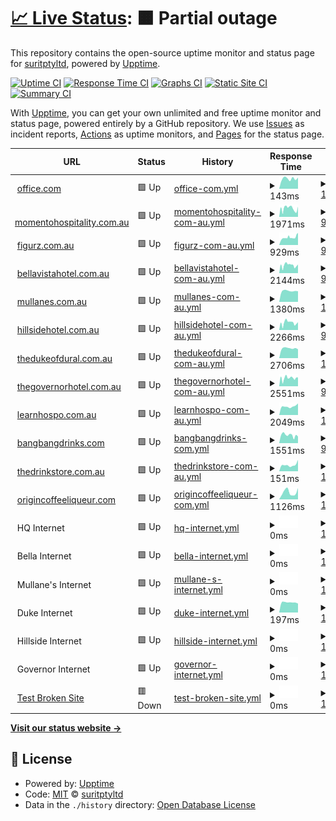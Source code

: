 # [📈 Live Status](https://status.momento.group): <!--live status--> **🟧 Partial outage**

This repository contains the open-source uptime monitor and status page for [suritptyltd](https://status.momento.group), powered by [Upptime](https://github.com/upptime/upptime).

[![Uptime CI](https://github.com/suritptyltd/mhgupptime/workflows/Uptime%20CI/badge.svg)](https://github.com/suritptyltd/mhgupptime/actions?query=workflow%3A%22Uptime+CI%22)
[![Response Time CI](https://github.com/suritptyltd/mhgupptime/workflows/Response%20Time%20CI/badge.svg)](https://github.com/suritptyltd/mhgupptime/actions?query=workflow%3A%22Response+Time+CI%22)
[![Graphs CI](https://github.com/suritptyltd/mhgupptime/workflows/Graphs%20CI/badge.svg)](https://github.com/suritptyltd/mhgupptime/actions?query=workflow%3A%22Graphs+CI%22)
[![Static Site CI](https://github.com/suritptyltd/mhgupptime/workflows/Static%20Site%20CI/badge.svg)](https://github.com/suritptyltd/mhgupptime/actions?query=workflow%3A%22Static+Site+CI%22)
[![Summary CI](https://github.com/suritptyltd/mhgupptime/workflows/Summary%20CI/badge.svg)](https://github.com/suritptyltd/mhgupptime/actions?query=workflow%3A%22Summary+CI%22)

With [Upptime](https://upptime.js.org), you can get your own unlimited and free uptime monitor and status page, powered entirely by a GitHub repository. We use [Issues](https://github.com/suritptyltd/mhgupptime/issues) as incident reports, [Actions](https://github.com/suritptyltd/mhgupptime/actions) as uptime monitors, and [Pages](https://status.momento.group) for the status page.

<!--start: status pages-->
<!-- This summary is generated by Upptime (https://github.com/upptime/upptime) -->
<!-- Do not edit this manually, your changes will be overwritten -->
<!-- prettier-ignore -->
| URL | Status | History | Response Time | Uptime |
| --- | ------ | ------- | ------------- | ------ |
| <img alt="" src="https://favicons.githubusercontent.com/office.com" height="13"> [office.com](https://office.com) | 🟩 Up | [office-com.yml](https://github.com/suritptyltd/mhgupptime/commits/HEAD/history/office-com.yml) | <details><summary><img alt="Response time graph" src="./graphs/office-com/response-time-week.png" height="20"> 143ms</summary><br><a href="https://status.momento.group/history/office-com"><img alt="Response time 164" src="https://img.shields.io/endpoint?url=https%3A%2F%2Fraw.githubusercontent.com%2Fsuritptyltd%2Fmhgupptime%2FHEAD%2Fapi%2Foffice-com%2Fresponse-time.json"></a><br><a href="https://status.momento.group/history/office-com"><img alt="24-hour response time 158" src="https://img.shields.io/endpoint?url=https%3A%2F%2Fraw.githubusercontent.com%2Fsuritptyltd%2Fmhgupptime%2FHEAD%2Fapi%2Foffice-com%2Fresponse-time-day.json"></a><br><a href="https://status.momento.group/history/office-com"><img alt="7-day response time 143" src="https://img.shields.io/endpoint?url=https%3A%2F%2Fraw.githubusercontent.com%2Fsuritptyltd%2Fmhgupptime%2FHEAD%2Fapi%2Foffice-com%2Fresponse-time-week.json"></a><br><a href="https://status.momento.group/history/office-com"><img alt="30-day response time 140" src="https://img.shields.io/endpoint?url=https%3A%2F%2Fraw.githubusercontent.com%2Fsuritptyltd%2Fmhgupptime%2FHEAD%2Fapi%2Foffice-com%2Fresponse-time-month.json"></a><br><a href="https://status.momento.group/history/office-com"><img alt="1-year response time 164" src="https://img.shields.io/endpoint?url=https%3A%2F%2Fraw.githubusercontent.com%2Fsuritptyltd%2Fmhgupptime%2FHEAD%2Fapi%2Foffice-com%2Fresponse-time-year.json"></a></details> | <details><summary><a href="https://status.momento.group/history/office-com">100.00%</a></summary><a href="https://status.momento.group/history/office-com"><img alt="All-time uptime 100.00%" src="https://img.shields.io/endpoint?url=https%3A%2F%2Fraw.githubusercontent.com%2Fsuritptyltd%2Fmhgupptime%2FHEAD%2Fapi%2Foffice-com%2Fuptime.json"></a><br><a href="https://status.momento.group/history/office-com"><img alt="24-hour uptime 100.00%" src="https://img.shields.io/endpoint?url=https%3A%2F%2Fraw.githubusercontent.com%2Fsuritptyltd%2Fmhgupptime%2FHEAD%2Fapi%2Foffice-com%2Fuptime-day.json"></a><br><a href="https://status.momento.group/history/office-com"><img alt="7-day uptime 100.00%" src="https://img.shields.io/endpoint?url=https%3A%2F%2Fraw.githubusercontent.com%2Fsuritptyltd%2Fmhgupptime%2FHEAD%2Fapi%2Foffice-com%2Fuptime-week.json"></a><br><a href="https://status.momento.group/history/office-com"><img alt="30-day uptime 100.00%" src="https://img.shields.io/endpoint?url=https%3A%2F%2Fraw.githubusercontent.com%2Fsuritptyltd%2Fmhgupptime%2FHEAD%2Fapi%2Foffice-com%2Fuptime-month.json"></a><br><a href="https://status.momento.group/history/office-com"><img alt="1-year uptime 100.00%" src="https://img.shields.io/endpoint?url=https%3A%2F%2Fraw.githubusercontent.com%2Fsuritptyltd%2Fmhgupptime%2FHEAD%2Fapi%2Foffice-com%2Fuptime-year.json"></a></details>
| <img alt="" src="https://favicons.githubusercontent.com/momentohospitality.com.au" height="13"> [momentohospitality.com.au](https://momentohospitality.com.au) | 🟩 Up | [momentohospitality-com-au.yml](https://github.com/suritptyltd/mhgupptime/commits/HEAD/history/momentohospitality-com-au.yml) | <details><summary><img alt="Response time graph" src="./graphs/momentohospitality-com-au/response-time-week.png" height="20"> 1971ms</summary><br><a href="https://status.momento.group/history/momentohospitality-com-au"><img alt="Response time 2196" src="https://img.shields.io/endpoint?url=https%3A%2F%2Fraw.githubusercontent.com%2Fsuritptyltd%2Fmhgupptime%2FHEAD%2Fapi%2Fmomentohospitality-com-au%2Fresponse-time.json"></a><br><a href="https://status.momento.group/history/momentohospitality-com-au"><img alt="24-hour response time 1517" src="https://img.shields.io/endpoint?url=https%3A%2F%2Fraw.githubusercontent.com%2Fsuritptyltd%2Fmhgupptime%2FHEAD%2Fapi%2Fmomentohospitality-com-au%2Fresponse-time-day.json"></a><br><a href="https://status.momento.group/history/momentohospitality-com-au"><img alt="7-day response time 1971" src="https://img.shields.io/endpoint?url=https%3A%2F%2Fraw.githubusercontent.com%2Fsuritptyltd%2Fmhgupptime%2FHEAD%2Fapi%2Fmomentohospitality-com-au%2Fresponse-time-week.json"></a><br><a href="https://status.momento.group/history/momentohospitality-com-au"><img alt="30-day response time 2181" src="https://img.shields.io/endpoint?url=https%3A%2F%2Fraw.githubusercontent.com%2Fsuritptyltd%2Fmhgupptime%2FHEAD%2Fapi%2Fmomentohospitality-com-au%2Fresponse-time-month.json"></a><br><a href="https://status.momento.group/history/momentohospitality-com-au"><img alt="1-year response time 2196" src="https://img.shields.io/endpoint?url=https%3A%2F%2Fraw.githubusercontent.com%2Fsuritptyltd%2Fmhgupptime%2FHEAD%2Fapi%2Fmomentohospitality-com-au%2Fresponse-time-year.json"></a></details> | <details><summary><a href="https://status.momento.group/history/momentohospitality-com-au">90.95%</a></summary><a href="https://status.momento.group/history/momentohospitality-com-au"><img alt="All-time uptime 99.49%" src="https://img.shields.io/endpoint?url=https%3A%2F%2Fraw.githubusercontent.com%2Fsuritptyltd%2Fmhgupptime%2FHEAD%2Fapi%2Fmomentohospitality-com-au%2Fuptime.json"></a><br><a href="https://status.momento.group/history/momentohospitality-com-au"><img alt="24-hour uptime 37.81%" src="https://img.shields.io/endpoint?url=https%3A%2F%2Fraw.githubusercontent.com%2Fsuritptyltd%2Fmhgupptime%2FHEAD%2Fapi%2Fmomentohospitality-com-au%2Fuptime-day.json"></a><br><a href="https://status.momento.group/history/momentohospitality-com-au"><img alt="7-day uptime 90.95%" src="https://img.shields.io/endpoint?url=https%3A%2F%2Fraw.githubusercontent.com%2Fsuritptyltd%2Fmhgupptime%2FHEAD%2Fapi%2Fmomentohospitality-com-au%2Fuptime-week.json"></a><br><a href="https://status.momento.group/history/momentohospitality-com-au"><img alt="30-day uptime 97.88%" src="https://img.shields.io/endpoint?url=https%3A%2F%2Fraw.githubusercontent.com%2Fsuritptyltd%2Fmhgupptime%2FHEAD%2Fapi%2Fmomentohospitality-com-au%2Fuptime-month.json"></a><br><a href="https://status.momento.group/history/momentohospitality-com-au"><img alt="1-year uptime 99.49%" src="https://img.shields.io/endpoint?url=https%3A%2F%2Fraw.githubusercontent.com%2Fsuritptyltd%2Fmhgupptime%2FHEAD%2Fapi%2Fmomentohospitality-com-au%2Fuptime-year.json"></a></details>
| <img alt="" src="https://favicons.githubusercontent.com/figurz.com.au" height="13"> [figurz.com.au](http://figurz.com.au) | 🟩 Up | [figurz-com-au.yml](https://github.com/suritptyltd/mhgupptime/commits/HEAD/history/figurz-com-au.yml) | <details><summary><img alt="Response time graph" src="./graphs/figurz-com-au/response-time-week.png" height="20"> 929ms</summary><br><a href="https://status.momento.group/history/figurz-com-au"><img alt="Response time 891" src="https://img.shields.io/endpoint?url=https%3A%2F%2Fraw.githubusercontent.com%2Fsuritptyltd%2Fmhgupptime%2FHEAD%2Fapi%2Ffigurz-com-au%2Fresponse-time.json"></a><br><a href="https://status.momento.group/history/figurz-com-au"><img alt="24-hour response time 1253" src="https://img.shields.io/endpoint?url=https%3A%2F%2Fraw.githubusercontent.com%2Fsuritptyltd%2Fmhgupptime%2FHEAD%2Fapi%2Ffigurz-com-au%2Fresponse-time-day.json"></a><br><a href="https://status.momento.group/history/figurz-com-au"><img alt="7-day response time 929" src="https://img.shields.io/endpoint?url=https%3A%2F%2Fraw.githubusercontent.com%2Fsuritptyltd%2Fmhgupptime%2FHEAD%2Fapi%2Ffigurz-com-au%2Fresponse-time-week.json"></a><br><a href="https://status.momento.group/history/figurz-com-au"><img alt="30-day response time 891" src="https://img.shields.io/endpoint?url=https%3A%2F%2Fraw.githubusercontent.com%2Fsuritptyltd%2Fmhgupptime%2FHEAD%2Fapi%2Ffigurz-com-au%2Fresponse-time-month.json"></a><br><a href="https://status.momento.group/history/figurz-com-au"><img alt="1-year response time 891" src="https://img.shields.io/endpoint?url=https%3A%2F%2Fraw.githubusercontent.com%2Fsuritptyltd%2Fmhgupptime%2FHEAD%2Fapi%2Ffigurz-com-au%2Fresponse-time-year.json"></a></details> | <details><summary><a href="https://status.momento.group/history/figurz-com-au">98.31%</a></summary><a href="https://status.momento.group/history/figurz-com-au"><img alt="All-time uptime 98.98%" src="https://img.shields.io/endpoint?url=https%3A%2F%2Fraw.githubusercontent.com%2Fsuritptyltd%2Fmhgupptime%2FHEAD%2Fapi%2Ffigurz-com-au%2Fuptime.json"></a><br><a href="https://status.momento.group/history/figurz-com-au"><img alt="24-hour uptime 98.69%" src="https://img.shields.io/endpoint?url=https%3A%2F%2Fraw.githubusercontent.com%2Fsuritptyltd%2Fmhgupptime%2FHEAD%2Fapi%2Ffigurz-com-au%2Fuptime-day.json"></a><br><a href="https://status.momento.group/history/figurz-com-au"><img alt="7-day uptime 98.31%" src="https://img.shields.io/endpoint?url=https%3A%2F%2Fraw.githubusercontent.com%2Fsuritptyltd%2Fmhgupptime%2FHEAD%2Fapi%2Ffigurz-com-au%2Fuptime-week.json"></a><br><a href="https://status.momento.group/history/figurz-com-au"><img alt="30-day uptime 98.98%" src="https://img.shields.io/endpoint?url=https%3A%2F%2Fraw.githubusercontent.com%2Fsuritptyltd%2Fmhgupptime%2FHEAD%2Fapi%2Ffigurz-com-au%2Fuptime-month.json"></a><br><a href="https://status.momento.group/history/figurz-com-au"><img alt="1-year uptime 98.98%" src="https://img.shields.io/endpoint?url=https%3A%2F%2Fraw.githubusercontent.com%2Fsuritptyltd%2Fmhgupptime%2FHEAD%2Fapi%2Ffigurz-com-au%2Fuptime-year.json"></a></details>
| <img alt="" src="https://favicons.githubusercontent.com/bellavistahotel.com.au" height="13"> [bellavistahotel.com.au](https://bellavistahotel.com.au) | 🟩 Up | [bellavistahotel-com-au.yml](https://github.com/suritptyltd/mhgupptime/commits/HEAD/history/bellavistahotel-com-au.yml) | <details><summary><img alt="Response time graph" src="./graphs/bellavistahotel-com-au/response-time-week.png" height="20"> 2144ms</summary><br><a href="https://status.momento.group/history/bellavistahotel-com-au"><img alt="Response time 2312" src="https://img.shields.io/endpoint?url=https%3A%2F%2Fraw.githubusercontent.com%2Fsuritptyltd%2Fmhgupptime%2FHEAD%2Fapi%2Fbellavistahotel-com-au%2Fresponse-time.json"></a><br><a href="https://status.momento.group/history/bellavistahotel-com-au"><img alt="24-hour response time 1834" src="https://img.shields.io/endpoint?url=https%3A%2F%2Fraw.githubusercontent.com%2Fsuritptyltd%2Fmhgupptime%2FHEAD%2Fapi%2Fbellavistahotel-com-au%2Fresponse-time-day.json"></a><br><a href="https://status.momento.group/history/bellavistahotel-com-au"><img alt="7-day response time 2144" src="https://img.shields.io/endpoint?url=https%3A%2F%2Fraw.githubusercontent.com%2Fsuritptyltd%2Fmhgupptime%2FHEAD%2Fapi%2Fbellavistahotel-com-au%2Fresponse-time-week.json"></a><br><a href="https://status.momento.group/history/bellavistahotel-com-au"><img alt="30-day response time 2321" src="https://img.shields.io/endpoint?url=https%3A%2F%2Fraw.githubusercontent.com%2Fsuritptyltd%2Fmhgupptime%2FHEAD%2Fapi%2Fbellavistahotel-com-au%2Fresponse-time-month.json"></a><br><a href="https://status.momento.group/history/bellavistahotel-com-au"><img alt="1-year response time 2312" src="https://img.shields.io/endpoint?url=https%3A%2F%2Fraw.githubusercontent.com%2Fsuritptyltd%2Fmhgupptime%2FHEAD%2Fapi%2Fbellavistahotel-com-au%2Fresponse-time-year.json"></a></details> | <details><summary><a href="https://status.momento.group/history/bellavistahotel-com-au">90.95%</a></summary><a href="https://status.momento.group/history/bellavistahotel-com-au"><img alt="All-time uptime 99.49%" src="https://img.shields.io/endpoint?url=https%3A%2F%2Fraw.githubusercontent.com%2Fsuritptyltd%2Fmhgupptime%2FHEAD%2Fapi%2Fbellavistahotel-com-au%2Fuptime.json"></a><br><a href="https://status.momento.group/history/bellavistahotel-com-au"><img alt="24-hour uptime 37.81%" src="https://img.shields.io/endpoint?url=https%3A%2F%2Fraw.githubusercontent.com%2Fsuritptyltd%2Fmhgupptime%2FHEAD%2Fapi%2Fbellavistahotel-com-au%2Fuptime-day.json"></a><br><a href="https://status.momento.group/history/bellavistahotel-com-au"><img alt="7-day uptime 90.95%" src="https://img.shields.io/endpoint?url=https%3A%2F%2Fraw.githubusercontent.com%2Fsuritptyltd%2Fmhgupptime%2FHEAD%2Fapi%2Fbellavistahotel-com-au%2Fuptime-week.json"></a><br><a href="https://status.momento.group/history/bellavistahotel-com-au"><img alt="30-day uptime 97.88%" src="https://img.shields.io/endpoint?url=https%3A%2F%2Fraw.githubusercontent.com%2Fsuritptyltd%2Fmhgupptime%2FHEAD%2Fapi%2Fbellavistahotel-com-au%2Fuptime-month.json"></a><br><a href="https://status.momento.group/history/bellavistahotel-com-au"><img alt="1-year uptime 99.49%" src="https://img.shields.io/endpoint?url=https%3A%2F%2Fraw.githubusercontent.com%2Fsuritptyltd%2Fmhgupptime%2FHEAD%2Fapi%2Fbellavistahotel-com-au%2Fuptime-year.json"></a></details>
| <img alt="" src="https://favicons.githubusercontent.com/mullanes.com.au" height="13"> [mullanes.com.au](https://mullanes.com.au) | 🟩 Up | [mullanes-com-au.yml](https://github.com/suritptyltd/mhgupptime/commits/HEAD/history/mullanes-com-au.yml) | <details><summary><img alt="Response time graph" src="./graphs/mullanes-com-au/response-time-week.png" height="20"> 1380ms</summary><br><a href="https://status.momento.group/history/mullanes-com-au"><img alt="Response time 1367" src="https://img.shields.io/endpoint?url=https%3A%2F%2Fraw.githubusercontent.com%2Fsuritptyltd%2Fmhgupptime%2FHEAD%2Fapi%2Fmullanes-com-au%2Fresponse-time.json"></a><br><a href="https://status.momento.group/history/mullanes-com-au"><img alt="24-hour response time 1336" src="https://img.shields.io/endpoint?url=https%3A%2F%2Fraw.githubusercontent.com%2Fsuritptyltd%2Fmhgupptime%2FHEAD%2Fapi%2Fmullanes-com-au%2Fresponse-time-day.json"></a><br><a href="https://status.momento.group/history/mullanes-com-au"><img alt="7-day response time 1380" src="https://img.shields.io/endpoint?url=https%3A%2F%2Fraw.githubusercontent.com%2Fsuritptyltd%2Fmhgupptime%2FHEAD%2Fapi%2Fmullanes-com-au%2Fresponse-time-week.json"></a><br><a href="https://status.momento.group/history/mullanes-com-au"><img alt="30-day response time 1386" src="https://img.shields.io/endpoint?url=https%3A%2F%2Fraw.githubusercontent.com%2Fsuritptyltd%2Fmhgupptime%2FHEAD%2Fapi%2Fmullanes-com-au%2Fresponse-time-month.json"></a><br><a href="https://status.momento.group/history/mullanes-com-au"><img alt="1-year response time 1367" src="https://img.shields.io/endpoint?url=https%3A%2F%2Fraw.githubusercontent.com%2Fsuritptyltd%2Fmhgupptime%2FHEAD%2Fapi%2Fmullanes-com-au%2Fresponse-time-year.json"></a></details> | <details><summary><a href="https://status.momento.group/history/mullanes-com-au">100.00%</a></summary><a href="https://status.momento.group/history/mullanes-com-au"><img alt="All-time uptime 100.00%" src="https://img.shields.io/endpoint?url=https%3A%2F%2Fraw.githubusercontent.com%2Fsuritptyltd%2Fmhgupptime%2FHEAD%2Fapi%2Fmullanes-com-au%2Fuptime.json"></a><br><a href="https://status.momento.group/history/mullanes-com-au"><img alt="24-hour uptime 100.00%" src="https://img.shields.io/endpoint?url=https%3A%2F%2Fraw.githubusercontent.com%2Fsuritptyltd%2Fmhgupptime%2FHEAD%2Fapi%2Fmullanes-com-au%2Fuptime-day.json"></a><br><a href="https://status.momento.group/history/mullanes-com-au"><img alt="7-day uptime 100.00%" src="https://img.shields.io/endpoint?url=https%3A%2F%2Fraw.githubusercontent.com%2Fsuritptyltd%2Fmhgupptime%2FHEAD%2Fapi%2Fmullanes-com-au%2Fuptime-week.json"></a><br><a href="https://status.momento.group/history/mullanes-com-au"><img alt="30-day uptime 100.00%" src="https://img.shields.io/endpoint?url=https%3A%2F%2Fraw.githubusercontent.com%2Fsuritptyltd%2Fmhgupptime%2FHEAD%2Fapi%2Fmullanes-com-au%2Fuptime-month.json"></a><br><a href="https://status.momento.group/history/mullanes-com-au"><img alt="1-year uptime 100.00%" src="https://img.shields.io/endpoint?url=https%3A%2F%2Fraw.githubusercontent.com%2Fsuritptyltd%2Fmhgupptime%2FHEAD%2Fapi%2Fmullanes-com-au%2Fuptime-year.json"></a></details>
| <img alt="" src="https://favicons.githubusercontent.com/hillsidehotel.com.au" height="13"> [hillsidehotel.com.au](https://hillsidehotel.com.au) | 🟩 Up | [hillsidehotel-com-au.yml](https://github.com/suritptyltd/mhgupptime/commits/HEAD/history/hillsidehotel-com-au.yml) | <details><summary><img alt="Response time graph" src="./graphs/hillsidehotel-com-au/response-time-week.png" height="20"> 2266ms</summary><br><a href="https://status.momento.group/history/hillsidehotel-com-au"><img alt="Response time 2399" src="https://img.shields.io/endpoint?url=https%3A%2F%2Fraw.githubusercontent.com%2Fsuritptyltd%2Fmhgupptime%2FHEAD%2Fapi%2Fhillsidehotel-com-au%2Fresponse-time.json"></a><br><a href="https://status.momento.group/history/hillsidehotel-com-au"><img alt="24-hour response time 1899" src="https://img.shields.io/endpoint?url=https%3A%2F%2Fraw.githubusercontent.com%2Fsuritptyltd%2Fmhgupptime%2FHEAD%2Fapi%2Fhillsidehotel-com-au%2Fresponse-time-day.json"></a><br><a href="https://status.momento.group/history/hillsidehotel-com-au"><img alt="7-day response time 2266" src="https://img.shields.io/endpoint?url=https%3A%2F%2Fraw.githubusercontent.com%2Fsuritptyltd%2Fmhgupptime%2FHEAD%2Fapi%2Fhillsidehotel-com-au%2Fresponse-time-week.json"></a><br><a href="https://status.momento.group/history/hillsidehotel-com-au"><img alt="30-day response time 2446" src="https://img.shields.io/endpoint?url=https%3A%2F%2Fraw.githubusercontent.com%2Fsuritptyltd%2Fmhgupptime%2FHEAD%2Fapi%2Fhillsidehotel-com-au%2Fresponse-time-month.json"></a><br><a href="https://status.momento.group/history/hillsidehotel-com-au"><img alt="1-year response time 2399" src="https://img.shields.io/endpoint?url=https%3A%2F%2Fraw.githubusercontent.com%2Fsuritptyltd%2Fmhgupptime%2FHEAD%2Fapi%2Fhillsidehotel-com-au%2Fresponse-time-year.json"></a></details> | <details><summary><a href="https://status.momento.group/history/hillsidehotel-com-au">90.95%</a></summary><a href="https://status.momento.group/history/hillsidehotel-com-au"><img alt="All-time uptime 99.49%" src="https://img.shields.io/endpoint?url=https%3A%2F%2Fraw.githubusercontent.com%2Fsuritptyltd%2Fmhgupptime%2FHEAD%2Fapi%2Fhillsidehotel-com-au%2Fuptime.json"></a><br><a href="https://status.momento.group/history/hillsidehotel-com-au"><img alt="24-hour uptime 37.81%" src="https://img.shields.io/endpoint?url=https%3A%2F%2Fraw.githubusercontent.com%2Fsuritptyltd%2Fmhgupptime%2FHEAD%2Fapi%2Fhillsidehotel-com-au%2Fuptime-day.json"></a><br><a href="https://status.momento.group/history/hillsidehotel-com-au"><img alt="7-day uptime 90.95%" src="https://img.shields.io/endpoint?url=https%3A%2F%2Fraw.githubusercontent.com%2Fsuritptyltd%2Fmhgupptime%2FHEAD%2Fapi%2Fhillsidehotel-com-au%2Fuptime-week.json"></a><br><a href="https://status.momento.group/history/hillsidehotel-com-au"><img alt="30-day uptime 97.88%" src="https://img.shields.io/endpoint?url=https%3A%2F%2Fraw.githubusercontent.com%2Fsuritptyltd%2Fmhgupptime%2FHEAD%2Fapi%2Fhillsidehotel-com-au%2Fuptime-month.json"></a><br><a href="https://status.momento.group/history/hillsidehotel-com-au"><img alt="1-year uptime 99.49%" src="https://img.shields.io/endpoint?url=https%3A%2F%2Fraw.githubusercontent.com%2Fsuritptyltd%2Fmhgupptime%2FHEAD%2Fapi%2Fhillsidehotel-com-au%2Fuptime-year.json"></a></details>
| <img alt="" src="https://favicons.githubusercontent.com/thedukeofdural.com.au" height="13"> [thedukeofdural.com.au](https://thedukeofdural.com.au) | 🟩 Up | [thedukeofdural-com-au.yml](https://github.com/suritptyltd/mhgupptime/commits/HEAD/history/thedukeofdural-com-au.yml) | <details><summary><img alt="Response time graph" src="./graphs/thedukeofdural-com-au/response-time-week.png" height="20"> 2706ms</summary><br><a href="https://status.momento.group/history/thedukeofdural-com-au"><img alt="Response time 2649" src="https://img.shields.io/endpoint?url=https%3A%2F%2Fraw.githubusercontent.com%2Fsuritptyltd%2Fmhgupptime%2FHEAD%2Fapi%2Fthedukeofdural-com-au%2Fresponse-time.json"></a><br><a href="https://status.momento.group/history/thedukeofdural-com-au"><img alt="24-hour response time 2463" src="https://img.shields.io/endpoint?url=https%3A%2F%2Fraw.githubusercontent.com%2Fsuritptyltd%2Fmhgupptime%2FHEAD%2Fapi%2Fthedukeofdural-com-au%2Fresponse-time-day.json"></a><br><a href="https://status.momento.group/history/thedukeofdural-com-au"><img alt="7-day response time 2706" src="https://img.shields.io/endpoint?url=https%3A%2F%2Fraw.githubusercontent.com%2Fsuritptyltd%2Fmhgupptime%2FHEAD%2Fapi%2Fthedukeofdural-com-au%2Fresponse-time-week.json"></a><br><a href="https://status.momento.group/history/thedukeofdural-com-au"><img alt="30-day response time 2730" src="https://img.shields.io/endpoint?url=https%3A%2F%2Fraw.githubusercontent.com%2Fsuritptyltd%2Fmhgupptime%2FHEAD%2Fapi%2Fthedukeofdural-com-au%2Fresponse-time-month.json"></a><br><a href="https://status.momento.group/history/thedukeofdural-com-au"><img alt="1-year response time 2649" src="https://img.shields.io/endpoint?url=https%3A%2F%2Fraw.githubusercontent.com%2Fsuritptyltd%2Fmhgupptime%2FHEAD%2Fapi%2Fthedukeofdural-com-au%2Fresponse-time-year.json"></a></details> | <details><summary><a href="https://status.momento.group/history/thedukeofdural-com-au">100.00%</a></summary><a href="https://status.momento.group/history/thedukeofdural-com-au"><img alt="All-time uptime 99.99%" src="https://img.shields.io/endpoint?url=https%3A%2F%2Fraw.githubusercontent.com%2Fsuritptyltd%2Fmhgupptime%2FHEAD%2Fapi%2Fthedukeofdural-com-au%2Fuptime.json"></a><br><a href="https://status.momento.group/history/thedukeofdural-com-au"><img alt="24-hour uptime 100.00%" src="https://img.shields.io/endpoint?url=https%3A%2F%2Fraw.githubusercontent.com%2Fsuritptyltd%2Fmhgupptime%2FHEAD%2Fapi%2Fthedukeofdural-com-au%2Fuptime-day.json"></a><br><a href="https://status.momento.group/history/thedukeofdural-com-au"><img alt="7-day uptime 100.00%" src="https://img.shields.io/endpoint?url=https%3A%2F%2Fraw.githubusercontent.com%2Fsuritptyltd%2Fmhgupptime%2FHEAD%2Fapi%2Fthedukeofdural-com-au%2Fuptime-week.json"></a><br><a href="https://status.momento.group/history/thedukeofdural-com-au"><img alt="30-day uptime 100.00%" src="https://img.shields.io/endpoint?url=https%3A%2F%2Fraw.githubusercontent.com%2Fsuritptyltd%2Fmhgupptime%2FHEAD%2Fapi%2Fthedukeofdural-com-au%2Fuptime-month.json"></a><br><a href="https://status.momento.group/history/thedukeofdural-com-au"><img alt="1-year uptime 99.99%" src="https://img.shields.io/endpoint?url=https%3A%2F%2Fraw.githubusercontent.com%2Fsuritptyltd%2Fmhgupptime%2FHEAD%2Fapi%2Fthedukeofdural-com-au%2Fuptime-year.json"></a></details>
| <img alt="" src="https://favicons.githubusercontent.com/thegovernorhotel.com.au" height="13"> [thegovernorhotel.com.au](https://thegovernorhotel.com.au) | 🟩 Up | [thegovernorhotel-com-au.yml](https://github.com/suritptyltd/mhgupptime/commits/HEAD/history/thegovernorhotel-com-au.yml) | <details><summary><img alt="Response time graph" src="./graphs/thegovernorhotel-com-au/response-time-week.png" height="20"> 2551ms</summary><br><a href="https://status.momento.group/history/thegovernorhotel-com-au"><img alt="Response time 2539" src="https://img.shields.io/endpoint?url=https%3A%2F%2Fraw.githubusercontent.com%2Fsuritptyltd%2Fmhgupptime%2FHEAD%2Fapi%2Fthegovernorhotel-com-au%2Fresponse-time.json"></a><br><a href="https://status.momento.group/history/thegovernorhotel-com-au"><img alt="24-hour response time 2509" src="https://img.shields.io/endpoint?url=https%3A%2F%2Fraw.githubusercontent.com%2Fsuritptyltd%2Fmhgupptime%2FHEAD%2Fapi%2Fthegovernorhotel-com-au%2Fresponse-time-day.json"></a><br><a href="https://status.momento.group/history/thegovernorhotel-com-au"><img alt="7-day response time 2551" src="https://img.shields.io/endpoint?url=https%3A%2F%2Fraw.githubusercontent.com%2Fsuritptyltd%2Fmhgupptime%2FHEAD%2Fapi%2Fthegovernorhotel-com-au%2Fresponse-time-week.json"></a><br><a href="https://status.momento.group/history/thegovernorhotel-com-au"><img alt="30-day response time 2636" src="https://img.shields.io/endpoint?url=https%3A%2F%2Fraw.githubusercontent.com%2Fsuritptyltd%2Fmhgupptime%2FHEAD%2Fapi%2Fthegovernorhotel-com-au%2Fresponse-time-month.json"></a><br><a href="https://status.momento.group/history/thegovernorhotel-com-au"><img alt="1-year response time 2539" src="https://img.shields.io/endpoint?url=https%3A%2F%2Fraw.githubusercontent.com%2Fsuritptyltd%2Fmhgupptime%2FHEAD%2Fapi%2Fthegovernorhotel-com-au%2Fresponse-time-year.json"></a></details> | <details><summary><a href="https://status.momento.group/history/thegovernorhotel-com-au">90.95%</a></summary><a href="https://status.momento.group/history/thegovernorhotel-com-au"><img alt="All-time uptime 99.49%" src="https://img.shields.io/endpoint?url=https%3A%2F%2Fraw.githubusercontent.com%2Fsuritptyltd%2Fmhgupptime%2FHEAD%2Fapi%2Fthegovernorhotel-com-au%2Fuptime.json"></a><br><a href="https://status.momento.group/history/thegovernorhotel-com-au"><img alt="24-hour uptime 37.82%" src="https://img.shields.io/endpoint?url=https%3A%2F%2Fraw.githubusercontent.com%2Fsuritptyltd%2Fmhgupptime%2FHEAD%2Fapi%2Fthegovernorhotel-com-au%2Fuptime-day.json"></a><br><a href="https://status.momento.group/history/thegovernorhotel-com-au"><img alt="7-day uptime 90.95%" src="https://img.shields.io/endpoint?url=https%3A%2F%2Fraw.githubusercontent.com%2Fsuritptyltd%2Fmhgupptime%2FHEAD%2Fapi%2Fthegovernorhotel-com-au%2Fuptime-week.json"></a><br><a href="https://status.momento.group/history/thegovernorhotel-com-au"><img alt="30-day uptime 97.88%" src="https://img.shields.io/endpoint?url=https%3A%2F%2Fraw.githubusercontent.com%2Fsuritptyltd%2Fmhgupptime%2FHEAD%2Fapi%2Fthegovernorhotel-com-au%2Fuptime-month.json"></a><br><a href="https://status.momento.group/history/thegovernorhotel-com-au"><img alt="1-year uptime 99.49%" src="https://img.shields.io/endpoint?url=https%3A%2F%2Fraw.githubusercontent.com%2Fsuritptyltd%2Fmhgupptime%2FHEAD%2Fapi%2Fthegovernorhotel-com-au%2Fuptime-year.json"></a></details>
| <img alt="" src="https://favicons.githubusercontent.com/learnhospo.com.au" height="13"> [learnhospo.com.au](https://learnhospo.com.au) | 🟩 Up | [learnhospo-com-au.yml](https://github.com/suritptyltd/mhgupptime/commits/HEAD/history/learnhospo-com-au.yml) | <details><summary><img alt="Response time graph" src="./graphs/learnhospo-com-au/response-time-week.png" height="20"> 2049ms</summary><br><a href="https://status.momento.group/history/learnhospo-com-au"><img alt="Response time 2405" src="https://img.shields.io/endpoint?url=https%3A%2F%2Fraw.githubusercontent.com%2Fsuritptyltd%2Fmhgupptime%2FHEAD%2Fapi%2Flearnhospo-com-au%2Fresponse-time.json"></a><br><a href="https://status.momento.group/history/learnhospo-com-au"><img alt="24-hour response time 2728" src="https://img.shields.io/endpoint?url=https%3A%2F%2Fraw.githubusercontent.com%2Fsuritptyltd%2Fmhgupptime%2FHEAD%2Fapi%2Flearnhospo-com-au%2Fresponse-time-day.json"></a><br><a href="https://status.momento.group/history/learnhospo-com-au"><img alt="7-day response time 2049" src="https://img.shields.io/endpoint?url=https%3A%2F%2Fraw.githubusercontent.com%2Fsuritptyltd%2Fmhgupptime%2FHEAD%2Fapi%2Flearnhospo-com-au%2Fresponse-time-week.json"></a><br><a href="https://status.momento.group/history/learnhospo-com-au"><img alt="30-day response time 2446" src="https://img.shields.io/endpoint?url=https%3A%2F%2Fraw.githubusercontent.com%2Fsuritptyltd%2Fmhgupptime%2FHEAD%2Fapi%2Flearnhospo-com-au%2Fresponse-time-month.json"></a><br><a href="https://status.momento.group/history/learnhospo-com-au"><img alt="1-year response time 2405" src="https://img.shields.io/endpoint?url=https%3A%2F%2Fraw.githubusercontent.com%2Fsuritptyltd%2Fmhgupptime%2FHEAD%2Fapi%2Flearnhospo-com-au%2Fresponse-time-year.json"></a></details> | <details><summary><a href="https://status.momento.group/history/learnhospo-com-au">100.00%</a></summary><a href="https://status.momento.group/history/learnhospo-com-au"><img alt="All-time uptime 96.26%" src="https://img.shields.io/endpoint?url=https%3A%2F%2Fraw.githubusercontent.com%2Fsuritptyltd%2Fmhgupptime%2FHEAD%2Fapi%2Flearnhospo-com-au%2Fuptime.json"></a><br><a href="https://status.momento.group/history/learnhospo-com-au"><img alt="24-hour uptime 100.00%" src="https://img.shields.io/endpoint?url=https%3A%2F%2Fraw.githubusercontent.com%2Fsuritptyltd%2Fmhgupptime%2FHEAD%2Fapi%2Flearnhospo-com-au%2Fuptime-day.json"></a><br><a href="https://status.momento.group/history/learnhospo-com-au"><img alt="7-day uptime 100.00%" src="https://img.shields.io/endpoint?url=https%3A%2F%2Fraw.githubusercontent.com%2Fsuritptyltd%2Fmhgupptime%2FHEAD%2Fapi%2Flearnhospo-com-au%2Fuptime-week.json"></a><br><a href="https://status.momento.group/history/learnhospo-com-au"><img alt="30-day uptime 99.75%" src="https://img.shields.io/endpoint?url=https%3A%2F%2Fraw.githubusercontent.com%2Fsuritptyltd%2Fmhgupptime%2FHEAD%2Fapi%2Flearnhospo-com-au%2Fuptime-month.json"></a><br><a href="https://status.momento.group/history/learnhospo-com-au"><img alt="1-year uptime 96.26%" src="https://img.shields.io/endpoint?url=https%3A%2F%2Fraw.githubusercontent.com%2Fsuritptyltd%2Fmhgupptime%2FHEAD%2Fapi%2Flearnhospo-com-au%2Fuptime-year.json"></a></details>
| <img alt="" src="https://favicons.githubusercontent.com/www.bangbangdrinks.com" height="13"> [bangbangdrinks.com](https://www.bangbangdrinks.com) | 🟩 Up | [bangbangdrinks-com.yml](https://github.com/suritptyltd/mhgupptime/commits/HEAD/history/bangbangdrinks-com.yml) | <details><summary><img alt="Response time graph" src="./graphs/bangbangdrinks-com/response-time-week.png" height="20"> 1551ms</summary><br><a href="https://status.momento.group/history/bangbangdrinks-com"><img alt="Response time 1492" src="https://img.shields.io/endpoint?url=https%3A%2F%2Fraw.githubusercontent.com%2Fsuritptyltd%2Fmhgupptime%2FHEAD%2Fapi%2Fbangbangdrinks-com%2Fresponse-time.json"></a><br><a href="https://status.momento.group/history/bangbangdrinks-com"><img alt="24-hour response time 1202" src="https://img.shields.io/endpoint?url=https%3A%2F%2Fraw.githubusercontent.com%2Fsuritptyltd%2Fmhgupptime%2FHEAD%2Fapi%2Fbangbangdrinks-com%2Fresponse-time-day.json"></a><br><a href="https://status.momento.group/history/bangbangdrinks-com"><img alt="7-day response time 1551" src="https://img.shields.io/endpoint?url=https%3A%2F%2Fraw.githubusercontent.com%2Fsuritptyltd%2Fmhgupptime%2FHEAD%2Fapi%2Fbangbangdrinks-com%2Fresponse-time-week.json"></a><br><a href="https://status.momento.group/history/bangbangdrinks-com"><img alt="30-day response time 1493" src="https://img.shields.io/endpoint?url=https%3A%2F%2Fraw.githubusercontent.com%2Fsuritptyltd%2Fmhgupptime%2FHEAD%2Fapi%2Fbangbangdrinks-com%2Fresponse-time-month.json"></a><br><a href="https://status.momento.group/history/bangbangdrinks-com"><img alt="1-year response time 1492" src="https://img.shields.io/endpoint?url=https%3A%2F%2Fraw.githubusercontent.com%2Fsuritptyltd%2Fmhgupptime%2FHEAD%2Fapi%2Fbangbangdrinks-com%2Fresponse-time-year.json"></a></details> | <details><summary><a href="https://status.momento.group/history/bangbangdrinks-com">91.12%</a></summary><a href="https://status.momento.group/history/bangbangdrinks-com"><img alt="All-time uptime 99.51%" src="https://img.shields.io/endpoint?url=https%3A%2F%2Fraw.githubusercontent.com%2Fsuritptyltd%2Fmhgupptime%2FHEAD%2Fapi%2Fbangbangdrinks-com%2Fuptime.json"></a><br><a href="https://status.momento.group/history/bangbangdrinks-com"><img alt="24-hour uptime 37.82%" src="https://img.shields.io/endpoint?url=https%3A%2F%2Fraw.githubusercontent.com%2Fsuritptyltd%2Fmhgupptime%2FHEAD%2Fapi%2Fbangbangdrinks-com%2Fuptime-day.json"></a><br><a href="https://status.momento.group/history/bangbangdrinks-com"><img alt="7-day uptime 91.12%" src="https://img.shields.io/endpoint?url=https%3A%2F%2Fraw.githubusercontent.com%2Fsuritptyltd%2Fmhgupptime%2FHEAD%2Fapi%2Fbangbangdrinks-com%2Fuptime-week.json"></a><br><a href="https://status.momento.group/history/bangbangdrinks-com"><img alt="30-day uptime 97.96%" src="https://img.shields.io/endpoint?url=https%3A%2F%2Fraw.githubusercontent.com%2Fsuritptyltd%2Fmhgupptime%2FHEAD%2Fapi%2Fbangbangdrinks-com%2Fuptime-month.json"></a><br><a href="https://status.momento.group/history/bangbangdrinks-com"><img alt="1-year uptime 99.51%" src="https://img.shields.io/endpoint?url=https%3A%2F%2Fraw.githubusercontent.com%2Fsuritptyltd%2Fmhgupptime%2FHEAD%2Fapi%2Fbangbangdrinks-com%2Fuptime-year.json"></a></details>
| <img alt="" src="https://favicons.githubusercontent.com/www.thedrinkstore.com.au" height="13"> [thedrinkstore.com.au](https://www.thedrinkstore.com.au) | 🟩 Up | [thedrinkstore-com-au.yml](https://github.com/suritptyltd/mhgupptime/commits/HEAD/history/thedrinkstore-com-au.yml) | <details><summary><img alt="Response time graph" src="./graphs/thedrinkstore-com-au/response-time-week.png" height="20"> 151ms</summary><br><a href="https://status.momento.group/history/thedrinkstore-com-au"><img alt="Response time 156" src="https://img.shields.io/endpoint?url=https%3A%2F%2Fraw.githubusercontent.com%2Fsuritptyltd%2Fmhgupptime%2FHEAD%2Fapi%2Fthedrinkstore-com-au%2Fresponse-time.json"></a><br><a href="https://status.momento.group/history/thedrinkstore-com-au"><img alt="24-hour response time 267" src="https://img.shields.io/endpoint?url=https%3A%2F%2Fraw.githubusercontent.com%2Fsuritptyltd%2Fmhgupptime%2FHEAD%2Fapi%2Fthedrinkstore-com-au%2Fresponse-time-day.json"></a><br><a href="https://status.momento.group/history/thedrinkstore-com-au"><img alt="7-day response time 151" src="https://img.shields.io/endpoint?url=https%3A%2F%2Fraw.githubusercontent.com%2Fsuritptyltd%2Fmhgupptime%2FHEAD%2Fapi%2Fthedrinkstore-com-au%2Fresponse-time-week.json"></a><br><a href="https://status.momento.group/history/thedrinkstore-com-au"><img alt="30-day response time 168" src="https://img.shields.io/endpoint?url=https%3A%2F%2Fraw.githubusercontent.com%2Fsuritptyltd%2Fmhgupptime%2FHEAD%2Fapi%2Fthedrinkstore-com-au%2Fresponse-time-month.json"></a><br><a href="https://status.momento.group/history/thedrinkstore-com-au"><img alt="1-year response time 156" src="https://img.shields.io/endpoint?url=https%3A%2F%2Fraw.githubusercontent.com%2Fsuritptyltd%2Fmhgupptime%2FHEAD%2Fapi%2Fthedrinkstore-com-au%2Fresponse-time-year.json"></a></details> | <details><summary><a href="https://status.momento.group/history/thedrinkstore-com-au">100.00%</a></summary><a href="https://status.momento.group/history/thedrinkstore-com-au"><img alt="All-time uptime 99.97%" src="https://img.shields.io/endpoint?url=https%3A%2F%2Fraw.githubusercontent.com%2Fsuritptyltd%2Fmhgupptime%2FHEAD%2Fapi%2Fthedrinkstore-com-au%2Fuptime.json"></a><br><a href="https://status.momento.group/history/thedrinkstore-com-au"><img alt="24-hour uptime 100.00%" src="https://img.shields.io/endpoint?url=https%3A%2F%2Fraw.githubusercontent.com%2Fsuritptyltd%2Fmhgupptime%2FHEAD%2Fapi%2Fthedrinkstore-com-au%2Fuptime-day.json"></a><br><a href="https://status.momento.group/history/thedrinkstore-com-au"><img alt="7-day uptime 100.00%" src="https://img.shields.io/endpoint?url=https%3A%2F%2Fraw.githubusercontent.com%2Fsuritptyltd%2Fmhgupptime%2FHEAD%2Fapi%2Fthedrinkstore-com-au%2Fuptime-week.json"></a><br><a href="https://status.momento.group/history/thedrinkstore-com-au"><img alt="30-day uptime 99.85%" src="https://img.shields.io/endpoint?url=https%3A%2F%2Fraw.githubusercontent.com%2Fsuritptyltd%2Fmhgupptime%2FHEAD%2Fapi%2Fthedrinkstore-com-au%2Fuptime-month.json"></a><br><a href="https://status.momento.group/history/thedrinkstore-com-au"><img alt="1-year uptime 99.97%" src="https://img.shields.io/endpoint?url=https%3A%2F%2Fraw.githubusercontent.com%2Fsuritptyltd%2Fmhgupptime%2FHEAD%2Fapi%2Fthedrinkstore-com-au%2Fuptime-year.json"></a></details>
| <img alt="" src="https://favicons.githubusercontent.com/origincoffeeliqueur.com" height="13"> [origincoffeeliqueur.com](https://origincoffeeliqueur.com) | 🟩 Up | [origincoffeeliqueur-com.yml](https://github.com/suritptyltd/mhgupptime/commits/HEAD/history/origincoffeeliqueur-com.yml) | <details><summary><img alt="Response time graph" src="./graphs/origincoffeeliqueur-com/response-time-week.png" height="20"> 1126ms</summary><br><a href="https://status.momento.group/history/origincoffeeliqueur-com"><img alt="Response time 1135" src="https://img.shields.io/endpoint?url=https%3A%2F%2Fraw.githubusercontent.com%2Fsuritptyltd%2Fmhgupptime%2FHEAD%2Fapi%2Forigincoffeeliqueur-com%2Fresponse-time.json"></a><br><a href="https://status.momento.group/history/origincoffeeliqueur-com"><img alt="24-hour response time 1772" src="https://img.shields.io/endpoint?url=https%3A%2F%2Fraw.githubusercontent.com%2Fsuritptyltd%2Fmhgupptime%2FHEAD%2Fapi%2Forigincoffeeliqueur-com%2Fresponse-time-day.json"></a><br><a href="https://status.momento.group/history/origincoffeeliqueur-com"><img alt="7-day response time 1126" src="https://img.shields.io/endpoint?url=https%3A%2F%2Fraw.githubusercontent.com%2Fsuritptyltd%2Fmhgupptime%2FHEAD%2Fapi%2Forigincoffeeliqueur-com%2Fresponse-time-week.json"></a><br><a href="https://status.momento.group/history/origincoffeeliqueur-com"><img alt="30-day response time 1068" src="https://img.shields.io/endpoint?url=https%3A%2F%2Fraw.githubusercontent.com%2Fsuritptyltd%2Fmhgupptime%2FHEAD%2Fapi%2Forigincoffeeliqueur-com%2Fresponse-time-month.json"></a><br><a href="https://status.momento.group/history/origincoffeeliqueur-com"><img alt="1-year response time 1135" src="https://img.shields.io/endpoint?url=https%3A%2F%2Fraw.githubusercontent.com%2Fsuritptyltd%2Fmhgupptime%2FHEAD%2Fapi%2Forigincoffeeliqueur-com%2Fresponse-time-year.json"></a></details> | <details><summary><a href="https://status.momento.group/history/origincoffeeliqueur-com">100.00%</a></summary><a href="https://status.momento.group/history/origincoffeeliqueur-com"><img alt="All-time uptime 100.00%" src="https://img.shields.io/endpoint?url=https%3A%2F%2Fraw.githubusercontent.com%2Fsuritptyltd%2Fmhgupptime%2FHEAD%2Fapi%2Forigincoffeeliqueur-com%2Fuptime.json"></a><br><a href="https://status.momento.group/history/origincoffeeliqueur-com"><img alt="24-hour uptime 100.00%" src="https://img.shields.io/endpoint?url=https%3A%2F%2Fraw.githubusercontent.com%2Fsuritptyltd%2Fmhgupptime%2FHEAD%2Fapi%2Forigincoffeeliqueur-com%2Fuptime-day.json"></a><br><a href="https://status.momento.group/history/origincoffeeliqueur-com"><img alt="7-day uptime 100.00%" src="https://img.shields.io/endpoint?url=https%3A%2F%2Fraw.githubusercontent.com%2Fsuritptyltd%2Fmhgupptime%2FHEAD%2Fapi%2Forigincoffeeliqueur-com%2Fuptime-week.json"></a><br><a href="https://status.momento.group/history/origincoffeeliqueur-com"><img alt="30-day uptime 100.00%" src="https://img.shields.io/endpoint?url=https%3A%2F%2Fraw.githubusercontent.com%2Fsuritptyltd%2Fmhgupptime%2FHEAD%2Fapi%2Forigincoffeeliqueur-com%2Fuptime-month.json"></a><br><a href="https://status.momento.group/history/origincoffeeliqueur-com"><img alt="1-year uptime 100.00%" src="https://img.shields.io/endpoint?url=https%3A%2F%2Fraw.githubusercontent.com%2Fsuritptyltd%2Fmhgupptime%2FHEAD%2Fapi%2Forigincoffeeliqueur-com%2Fuptime-year.json"></a></details>
| <img alt="" src="https://favicons.githubusercontent.com/null" height="13"> HQ Internet | 🟩 Up | [hq-internet.yml](https://github.com/suritptyltd/mhgupptime/commits/HEAD/history/hq-internet.yml) | <details><summary><img alt="Response time graph" src="./graphs/hq-internet/response-time-week.png" height="20"> 0ms</summary><br><a href="https://status.momento.group/history/hq-internet"><img alt="Response time 0" src="https://img.shields.io/endpoint?url=https%3A%2F%2Fraw.githubusercontent.com%2Fsuritptyltd%2Fmhgupptime%2FHEAD%2Fapi%2Fhq-internet%2Fresponse-time.json"></a><br><a href="https://status.momento.group/history/hq-internet"><img alt="24-hour response time 0" src="https://img.shields.io/endpoint?url=https%3A%2F%2Fraw.githubusercontent.com%2Fsuritptyltd%2Fmhgupptime%2FHEAD%2Fapi%2Fhq-internet%2Fresponse-time-day.json"></a><br><a href="https://status.momento.group/history/hq-internet"><img alt="7-day response time 0" src="https://img.shields.io/endpoint?url=https%3A%2F%2Fraw.githubusercontent.com%2Fsuritptyltd%2Fmhgupptime%2FHEAD%2Fapi%2Fhq-internet%2Fresponse-time-week.json"></a><br><a href="https://status.momento.group/history/hq-internet"><img alt="30-day response time 0" src="https://img.shields.io/endpoint?url=https%3A%2F%2Fraw.githubusercontent.com%2Fsuritptyltd%2Fmhgupptime%2FHEAD%2Fapi%2Fhq-internet%2Fresponse-time-month.json"></a><br><a href="https://status.momento.group/history/hq-internet"><img alt="1-year response time 0" src="https://img.shields.io/endpoint?url=https%3A%2F%2Fraw.githubusercontent.com%2Fsuritptyltd%2Fmhgupptime%2FHEAD%2Fapi%2Fhq-internet%2Fresponse-time-year.json"></a></details> | <details><summary><a href="https://status.momento.group/history/hq-internet">100.00%</a></summary><a href="https://status.momento.group/history/hq-internet"><img alt="All-time uptime 99.99%" src="https://img.shields.io/endpoint?url=https%3A%2F%2Fraw.githubusercontent.com%2Fsuritptyltd%2Fmhgupptime%2FHEAD%2Fapi%2Fhq-internet%2Fuptime.json"></a><br><a href="https://status.momento.group/history/hq-internet"><img alt="24-hour uptime 100.00%" src="https://img.shields.io/endpoint?url=https%3A%2F%2Fraw.githubusercontent.com%2Fsuritptyltd%2Fmhgupptime%2FHEAD%2Fapi%2Fhq-internet%2Fuptime-day.json"></a><br><a href="https://status.momento.group/history/hq-internet"><img alt="7-day uptime 100.00%" src="https://img.shields.io/endpoint?url=https%3A%2F%2Fraw.githubusercontent.com%2Fsuritptyltd%2Fmhgupptime%2FHEAD%2Fapi%2Fhq-internet%2Fuptime-week.json"></a><br><a href="https://status.momento.group/history/hq-internet"><img alt="30-day uptime 100.00%" src="https://img.shields.io/endpoint?url=https%3A%2F%2Fraw.githubusercontent.com%2Fsuritptyltd%2Fmhgupptime%2FHEAD%2Fapi%2Fhq-internet%2Fuptime-month.json"></a><br><a href="https://status.momento.group/history/hq-internet"><img alt="1-year uptime 99.99%" src="https://img.shields.io/endpoint?url=https%3A%2F%2Fraw.githubusercontent.com%2Fsuritptyltd%2Fmhgupptime%2FHEAD%2Fapi%2Fhq-internet%2Fuptime-year.json"></a></details>
| <img alt="" src="https://favicons.githubusercontent.com/null" height="13"> Bella Internet | 🟩 Up | [bella-internet.yml](https://github.com/suritptyltd/mhgupptime/commits/HEAD/history/bella-internet.yml) | <details><summary><img alt="Response time graph" src="./graphs/bella-internet/response-time-week.png" height="20"> 0ms</summary><br><a href="https://status.momento.group/history/bella-internet"><img alt="Response time 0" src="https://img.shields.io/endpoint?url=https%3A%2F%2Fraw.githubusercontent.com%2Fsuritptyltd%2Fmhgupptime%2FHEAD%2Fapi%2Fbella-internet%2Fresponse-time.json"></a><br><a href="https://status.momento.group/history/bella-internet"><img alt="24-hour response time 0" src="https://img.shields.io/endpoint?url=https%3A%2F%2Fraw.githubusercontent.com%2Fsuritptyltd%2Fmhgupptime%2FHEAD%2Fapi%2Fbella-internet%2Fresponse-time-day.json"></a><br><a href="https://status.momento.group/history/bella-internet"><img alt="7-day response time 0" src="https://img.shields.io/endpoint?url=https%3A%2F%2Fraw.githubusercontent.com%2Fsuritptyltd%2Fmhgupptime%2FHEAD%2Fapi%2Fbella-internet%2Fresponse-time-week.json"></a><br><a href="https://status.momento.group/history/bella-internet"><img alt="30-day response time 0" src="https://img.shields.io/endpoint?url=https%3A%2F%2Fraw.githubusercontent.com%2Fsuritptyltd%2Fmhgupptime%2FHEAD%2Fapi%2Fbella-internet%2Fresponse-time-month.json"></a><br><a href="https://status.momento.group/history/bella-internet"><img alt="1-year response time 0" src="https://img.shields.io/endpoint?url=https%3A%2F%2Fraw.githubusercontent.com%2Fsuritptyltd%2Fmhgupptime%2FHEAD%2Fapi%2Fbella-internet%2Fresponse-time-year.json"></a></details> | <details><summary><a href="https://status.momento.group/history/bella-internet">100.00%</a></summary><a href="https://status.momento.group/history/bella-internet"><img alt="All-time uptime 99.99%" src="https://img.shields.io/endpoint?url=https%3A%2F%2Fraw.githubusercontent.com%2Fsuritptyltd%2Fmhgupptime%2FHEAD%2Fapi%2Fbella-internet%2Fuptime.json"></a><br><a href="https://status.momento.group/history/bella-internet"><img alt="24-hour uptime 100.00%" src="https://img.shields.io/endpoint?url=https%3A%2F%2Fraw.githubusercontent.com%2Fsuritptyltd%2Fmhgupptime%2FHEAD%2Fapi%2Fbella-internet%2Fuptime-day.json"></a><br><a href="https://status.momento.group/history/bella-internet"><img alt="7-day uptime 100.00%" src="https://img.shields.io/endpoint?url=https%3A%2F%2Fraw.githubusercontent.com%2Fsuritptyltd%2Fmhgupptime%2FHEAD%2Fapi%2Fbella-internet%2Fuptime-week.json"></a><br><a href="https://status.momento.group/history/bella-internet"><img alt="30-day uptime 100.00%" src="https://img.shields.io/endpoint?url=https%3A%2F%2Fraw.githubusercontent.com%2Fsuritptyltd%2Fmhgupptime%2FHEAD%2Fapi%2Fbella-internet%2Fuptime-month.json"></a><br><a href="https://status.momento.group/history/bella-internet"><img alt="1-year uptime 99.99%" src="https://img.shields.io/endpoint?url=https%3A%2F%2Fraw.githubusercontent.com%2Fsuritptyltd%2Fmhgupptime%2FHEAD%2Fapi%2Fbella-internet%2Fuptime-year.json"></a></details>
| <img alt="" src="https://favicons.githubusercontent.com/null" height="13"> Mullane's Internet | 🟩 Up | [mullane-s-internet.yml](https://github.com/suritptyltd/mhgupptime/commits/HEAD/history/mullane-s-internet.yml) | <details><summary><img alt="Response time graph" src="./graphs/mullane-s-internet/response-time-week.png" height="20"> 0ms</summary><br><a href="https://status.momento.group/history/mullane-s-internet"><img alt="Response time 0" src="https://img.shields.io/endpoint?url=https%3A%2F%2Fraw.githubusercontent.com%2Fsuritptyltd%2Fmhgupptime%2FHEAD%2Fapi%2Fmullane-s-internet%2Fresponse-time.json"></a><br><a href="https://status.momento.group/history/mullane-s-internet"><img alt="24-hour response time 0" src="https://img.shields.io/endpoint?url=https%3A%2F%2Fraw.githubusercontent.com%2Fsuritptyltd%2Fmhgupptime%2FHEAD%2Fapi%2Fmullane-s-internet%2Fresponse-time-day.json"></a><br><a href="https://status.momento.group/history/mullane-s-internet"><img alt="7-day response time 0" src="https://img.shields.io/endpoint?url=https%3A%2F%2Fraw.githubusercontent.com%2Fsuritptyltd%2Fmhgupptime%2FHEAD%2Fapi%2Fmullane-s-internet%2Fresponse-time-week.json"></a><br><a href="https://status.momento.group/history/mullane-s-internet"><img alt="30-day response time 0" src="https://img.shields.io/endpoint?url=https%3A%2F%2Fraw.githubusercontent.com%2Fsuritptyltd%2Fmhgupptime%2FHEAD%2Fapi%2Fmullane-s-internet%2Fresponse-time-month.json"></a><br><a href="https://status.momento.group/history/mullane-s-internet"><img alt="1-year response time 0" src="https://img.shields.io/endpoint?url=https%3A%2F%2Fraw.githubusercontent.com%2Fsuritptyltd%2Fmhgupptime%2FHEAD%2Fapi%2Fmullane-s-internet%2Fresponse-time-year.json"></a></details> | <details><summary><a href="https://status.momento.group/history/mullane-s-internet">100.00%</a></summary><a href="https://status.momento.group/history/mullane-s-internet"><img alt="All-time uptime 99.99%" src="https://img.shields.io/endpoint?url=https%3A%2F%2Fraw.githubusercontent.com%2Fsuritptyltd%2Fmhgupptime%2FHEAD%2Fapi%2Fmullane-s-internet%2Fuptime.json"></a><br><a href="https://status.momento.group/history/mullane-s-internet"><img alt="24-hour uptime 100.00%" src="https://img.shields.io/endpoint?url=https%3A%2F%2Fraw.githubusercontent.com%2Fsuritptyltd%2Fmhgupptime%2FHEAD%2Fapi%2Fmullane-s-internet%2Fuptime-day.json"></a><br><a href="https://status.momento.group/history/mullane-s-internet"><img alt="7-day uptime 100.00%" src="https://img.shields.io/endpoint?url=https%3A%2F%2Fraw.githubusercontent.com%2Fsuritptyltd%2Fmhgupptime%2FHEAD%2Fapi%2Fmullane-s-internet%2Fuptime-week.json"></a><br><a href="https://status.momento.group/history/mullane-s-internet"><img alt="30-day uptime 100.00%" src="https://img.shields.io/endpoint?url=https%3A%2F%2Fraw.githubusercontent.com%2Fsuritptyltd%2Fmhgupptime%2FHEAD%2Fapi%2Fmullane-s-internet%2Fuptime-month.json"></a><br><a href="https://status.momento.group/history/mullane-s-internet"><img alt="1-year uptime 99.99%" src="https://img.shields.io/endpoint?url=https%3A%2F%2Fraw.githubusercontent.com%2Fsuritptyltd%2Fmhgupptime%2FHEAD%2Fapi%2Fmullane-s-internet%2Fuptime-year.json"></a></details>
| <img alt="" src="https://favicons.githubusercontent.com/null" height="13"> Duke Internet | 🟩 Up | [duke-internet.yml](https://github.com/suritptyltd/mhgupptime/commits/HEAD/history/duke-internet.yml) | <details><summary><img alt="Response time graph" src="./graphs/duke-internet/response-time-week.png" height="20"> 197ms</summary><br><a href="https://status.momento.group/history/duke-internet"><img alt="Response time 196" src="https://img.shields.io/endpoint?url=https%3A%2F%2Fraw.githubusercontent.com%2Fsuritptyltd%2Fmhgupptime%2FHEAD%2Fapi%2Fduke-internet%2Fresponse-time.json"></a><br><a href="https://status.momento.group/history/duke-internet"><img alt="24-hour response time 177" src="https://img.shields.io/endpoint?url=https%3A%2F%2Fraw.githubusercontent.com%2Fsuritptyltd%2Fmhgupptime%2FHEAD%2Fapi%2Fduke-internet%2Fresponse-time-day.json"></a><br><a href="https://status.momento.group/history/duke-internet"><img alt="7-day response time 197" src="https://img.shields.io/endpoint?url=https%3A%2F%2Fraw.githubusercontent.com%2Fsuritptyltd%2Fmhgupptime%2FHEAD%2Fapi%2Fduke-internet%2Fresponse-time-week.json"></a><br><a href="https://status.momento.group/history/duke-internet"><img alt="30-day response time 198" src="https://img.shields.io/endpoint?url=https%3A%2F%2Fraw.githubusercontent.com%2Fsuritptyltd%2Fmhgupptime%2FHEAD%2Fapi%2Fduke-internet%2Fresponse-time-month.json"></a><br><a href="https://status.momento.group/history/duke-internet"><img alt="1-year response time 196" src="https://img.shields.io/endpoint?url=https%3A%2F%2Fraw.githubusercontent.com%2Fsuritptyltd%2Fmhgupptime%2FHEAD%2Fapi%2Fduke-internet%2Fresponse-time-year.json"></a></details> | <details><summary><a href="https://status.momento.group/history/duke-internet">100.00%</a></summary><a href="https://status.momento.group/history/duke-internet"><img alt="All-time uptime 99.99%" src="https://img.shields.io/endpoint?url=https%3A%2F%2Fraw.githubusercontent.com%2Fsuritptyltd%2Fmhgupptime%2FHEAD%2Fapi%2Fduke-internet%2Fuptime.json"></a><br><a href="https://status.momento.group/history/duke-internet"><img alt="24-hour uptime 100.00%" src="https://img.shields.io/endpoint?url=https%3A%2F%2Fraw.githubusercontent.com%2Fsuritptyltd%2Fmhgupptime%2FHEAD%2Fapi%2Fduke-internet%2Fuptime-day.json"></a><br><a href="https://status.momento.group/history/duke-internet"><img alt="7-day uptime 100.00%" src="https://img.shields.io/endpoint?url=https%3A%2F%2Fraw.githubusercontent.com%2Fsuritptyltd%2Fmhgupptime%2FHEAD%2Fapi%2Fduke-internet%2Fuptime-week.json"></a><br><a href="https://status.momento.group/history/duke-internet"><img alt="30-day uptime 100.00%" src="https://img.shields.io/endpoint?url=https%3A%2F%2Fraw.githubusercontent.com%2Fsuritptyltd%2Fmhgupptime%2FHEAD%2Fapi%2Fduke-internet%2Fuptime-month.json"></a><br><a href="https://status.momento.group/history/duke-internet"><img alt="1-year uptime 99.99%" src="https://img.shields.io/endpoint?url=https%3A%2F%2Fraw.githubusercontent.com%2Fsuritptyltd%2Fmhgupptime%2FHEAD%2Fapi%2Fduke-internet%2Fuptime-year.json"></a></details>
| <img alt="" src="https://favicons.githubusercontent.com/null" height="13"> Hillside Internet | 🟩 Up | [hillside-internet.yml](https://github.com/suritptyltd/mhgupptime/commits/HEAD/history/hillside-internet.yml) | <details><summary><img alt="Response time graph" src="./graphs/hillside-internet/response-time-week.png" height="20"> 0ms</summary><br><a href="https://status.momento.group/history/hillside-internet"><img alt="Response time 0" src="https://img.shields.io/endpoint?url=https%3A%2F%2Fraw.githubusercontent.com%2Fsuritptyltd%2Fmhgupptime%2FHEAD%2Fapi%2Fhillside-internet%2Fresponse-time.json"></a><br><a href="https://status.momento.group/history/hillside-internet"><img alt="24-hour response time 0" src="https://img.shields.io/endpoint?url=https%3A%2F%2Fraw.githubusercontent.com%2Fsuritptyltd%2Fmhgupptime%2FHEAD%2Fapi%2Fhillside-internet%2Fresponse-time-day.json"></a><br><a href="https://status.momento.group/history/hillside-internet"><img alt="7-day response time 0" src="https://img.shields.io/endpoint?url=https%3A%2F%2Fraw.githubusercontent.com%2Fsuritptyltd%2Fmhgupptime%2FHEAD%2Fapi%2Fhillside-internet%2Fresponse-time-week.json"></a><br><a href="https://status.momento.group/history/hillside-internet"><img alt="30-day response time 0" src="https://img.shields.io/endpoint?url=https%3A%2F%2Fraw.githubusercontent.com%2Fsuritptyltd%2Fmhgupptime%2FHEAD%2Fapi%2Fhillside-internet%2Fresponse-time-month.json"></a><br><a href="https://status.momento.group/history/hillside-internet"><img alt="1-year response time 0" src="https://img.shields.io/endpoint?url=https%3A%2F%2Fraw.githubusercontent.com%2Fsuritptyltd%2Fmhgupptime%2FHEAD%2Fapi%2Fhillside-internet%2Fresponse-time-year.json"></a></details> | <details><summary><a href="https://status.momento.group/history/hillside-internet">100.00%</a></summary><a href="https://status.momento.group/history/hillside-internet"><img alt="All-time uptime 99.99%" src="https://img.shields.io/endpoint?url=https%3A%2F%2Fraw.githubusercontent.com%2Fsuritptyltd%2Fmhgupptime%2FHEAD%2Fapi%2Fhillside-internet%2Fuptime.json"></a><br><a href="https://status.momento.group/history/hillside-internet"><img alt="24-hour uptime 100.00%" src="https://img.shields.io/endpoint?url=https%3A%2F%2Fraw.githubusercontent.com%2Fsuritptyltd%2Fmhgupptime%2FHEAD%2Fapi%2Fhillside-internet%2Fuptime-day.json"></a><br><a href="https://status.momento.group/history/hillside-internet"><img alt="7-day uptime 100.00%" src="https://img.shields.io/endpoint?url=https%3A%2F%2Fraw.githubusercontent.com%2Fsuritptyltd%2Fmhgupptime%2FHEAD%2Fapi%2Fhillside-internet%2Fuptime-week.json"></a><br><a href="https://status.momento.group/history/hillside-internet"><img alt="30-day uptime 100.00%" src="https://img.shields.io/endpoint?url=https%3A%2F%2Fraw.githubusercontent.com%2Fsuritptyltd%2Fmhgupptime%2FHEAD%2Fapi%2Fhillside-internet%2Fuptime-month.json"></a><br><a href="https://status.momento.group/history/hillside-internet"><img alt="1-year uptime 99.99%" src="https://img.shields.io/endpoint?url=https%3A%2F%2Fraw.githubusercontent.com%2Fsuritptyltd%2Fmhgupptime%2FHEAD%2Fapi%2Fhillside-internet%2Fuptime-year.json"></a></details>
| <img alt="" src="https://favicons.githubusercontent.com/null" height="13"> Governor Internet | 🟩 Up | [governor-internet.yml](https://github.com/suritptyltd/mhgupptime/commits/HEAD/history/governor-internet.yml) | <details><summary><img alt="Response time graph" src="./graphs/governor-internet/response-time-week.png" height="20"> 0ms</summary><br><a href="https://status.momento.group/history/governor-internet"><img alt="Response time 0" src="https://img.shields.io/endpoint?url=https%3A%2F%2Fraw.githubusercontent.com%2Fsuritptyltd%2Fmhgupptime%2FHEAD%2Fapi%2Fgovernor-internet%2Fresponse-time.json"></a><br><a href="https://status.momento.group/history/governor-internet"><img alt="24-hour response time 0" src="https://img.shields.io/endpoint?url=https%3A%2F%2Fraw.githubusercontent.com%2Fsuritptyltd%2Fmhgupptime%2FHEAD%2Fapi%2Fgovernor-internet%2Fresponse-time-day.json"></a><br><a href="https://status.momento.group/history/governor-internet"><img alt="7-day response time 0" src="https://img.shields.io/endpoint?url=https%3A%2F%2Fraw.githubusercontent.com%2Fsuritptyltd%2Fmhgupptime%2FHEAD%2Fapi%2Fgovernor-internet%2Fresponse-time-week.json"></a><br><a href="https://status.momento.group/history/governor-internet"><img alt="30-day response time 0" src="https://img.shields.io/endpoint?url=https%3A%2F%2Fraw.githubusercontent.com%2Fsuritptyltd%2Fmhgupptime%2FHEAD%2Fapi%2Fgovernor-internet%2Fresponse-time-month.json"></a><br><a href="https://status.momento.group/history/governor-internet"><img alt="1-year response time 0" src="https://img.shields.io/endpoint?url=https%3A%2F%2Fraw.githubusercontent.com%2Fsuritptyltd%2Fmhgupptime%2FHEAD%2Fapi%2Fgovernor-internet%2Fresponse-time-year.json"></a></details> | <details><summary><a href="https://status.momento.group/history/governor-internet">100.00%</a></summary><a href="https://status.momento.group/history/governor-internet"><img alt="All-time uptime 99.99%" src="https://img.shields.io/endpoint?url=https%3A%2F%2Fraw.githubusercontent.com%2Fsuritptyltd%2Fmhgupptime%2FHEAD%2Fapi%2Fgovernor-internet%2Fuptime.json"></a><br><a href="https://status.momento.group/history/governor-internet"><img alt="24-hour uptime 100.00%" src="https://img.shields.io/endpoint?url=https%3A%2F%2Fraw.githubusercontent.com%2Fsuritptyltd%2Fmhgupptime%2FHEAD%2Fapi%2Fgovernor-internet%2Fuptime-day.json"></a><br><a href="https://status.momento.group/history/governor-internet"><img alt="7-day uptime 100.00%" src="https://img.shields.io/endpoint?url=https%3A%2F%2Fraw.githubusercontent.com%2Fsuritptyltd%2Fmhgupptime%2FHEAD%2Fapi%2Fgovernor-internet%2Fuptime-week.json"></a><br><a href="https://status.momento.group/history/governor-internet"><img alt="30-day uptime 100.00%" src="https://img.shields.io/endpoint?url=https%3A%2F%2Fraw.githubusercontent.com%2Fsuritptyltd%2Fmhgupptime%2FHEAD%2Fapi%2Fgovernor-internet%2Fuptime-month.json"></a><br><a href="https://status.momento.group/history/governor-internet"><img alt="1-year uptime 99.99%" src="https://img.shields.io/endpoint?url=https%3A%2F%2Fraw.githubusercontent.com%2Fsuritptyltd%2Fmhgupptime%2FHEAD%2Fapi%2Fgovernor-internet%2Fuptime-year.json"></a></details>
| <img alt="" src="https://favicons.githubusercontent.com/thissitedoesnotexist.koj.co" height="13"> [Test Broken Site](https://thissitedoesnotexist.koj.co) | 🟥 Down | [test-broken-site.yml](https://github.com/suritptyltd/mhgupptime/commits/HEAD/history/test-broken-site.yml) | <details><summary><img alt="Response time graph" src="./graphs/test-broken-site/response-time-week.png" height="20"> 0ms</summary><br><a href="https://status.momento.group/history/test-broken-site"><img alt="Response time 0" src="https://img.shields.io/endpoint?url=https%3A%2F%2Fraw.githubusercontent.com%2Fsuritptyltd%2Fmhgupptime%2FHEAD%2Fapi%2Ftest-broken-site%2Fresponse-time.json"></a><br><a href="https://status.momento.group/history/test-broken-site"><img alt="24-hour response time 0" src="https://img.shields.io/endpoint?url=https%3A%2F%2Fraw.githubusercontent.com%2Fsuritptyltd%2Fmhgupptime%2FHEAD%2Fapi%2Ftest-broken-site%2Fresponse-time-day.json"></a><br><a href="https://status.momento.group/history/test-broken-site"><img alt="7-day response time 0" src="https://img.shields.io/endpoint?url=https%3A%2F%2Fraw.githubusercontent.com%2Fsuritptyltd%2Fmhgupptime%2FHEAD%2Fapi%2Ftest-broken-site%2Fresponse-time-week.json"></a><br><a href="https://status.momento.group/history/test-broken-site"><img alt="30-day response time 0" src="https://img.shields.io/endpoint?url=https%3A%2F%2Fraw.githubusercontent.com%2Fsuritptyltd%2Fmhgupptime%2FHEAD%2Fapi%2Ftest-broken-site%2Fresponse-time-month.json"></a><br><a href="https://status.momento.group/history/test-broken-site"><img alt="1-year response time 0" src="https://img.shields.io/endpoint?url=https%3A%2F%2Fraw.githubusercontent.com%2Fsuritptyltd%2Fmhgupptime%2FHEAD%2Fapi%2Ftest-broken-site%2Fresponse-time-year.json"></a></details> | <details><summary><a href="https://status.momento.group/history/test-broken-site">100.00%</a></summary><a href="https://status.momento.group/history/test-broken-site"><img alt="All-time uptime 100.00%" src="https://img.shields.io/endpoint?url=https%3A%2F%2Fraw.githubusercontent.com%2Fsuritptyltd%2Fmhgupptime%2FHEAD%2Fapi%2Ftest-broken-site%2Fuptime.json"></a><br><a href="https://status.momento.group/history/test-broken-site"><img alt="24-hour uptime 100.00%" src="https://img.shields.io/endpoint?url=https%3A%2F%2Fraw.githubusercontent.com%2Fsuritptyltd%2Fmhgupptime%2FHEAD%2Fapi%2Ftest-broken-site%2Fuptime-day.json"></a><br><a href="https://status.momento.group/history/test-broken-site"><img alt="7-day uptime 100.00%" src="https://img.shields.io/endpoint?url=https%3A%2F%2Fraw.githubusercontent.com%2Fsuritptyltd%2Fmhgupptime%2FHEAD%2Fapi%2Ftest-broken-site%2Fuptime-week.json"></a><br><a href="https://status.momento.group/history/test-broken-site"><img alt="30-day uptime 100.00%" src="https://img.shields.io/endpoint?url=https%3A%2F%2Fraw.githubusercontent.com%2Fsuritptyltd%2Fmhgupptime%2FHEAD%2Fapi%2Ftest-broken-site%2Fuptime-month.json"></a><br><a href="https://status.momento.group/history/test-broken-site"><img alt="1-year uptime 100.00%" src="https://img.shields.io/endpoint?url=https%3A%2F%2Fraw.githubusercontent.com%2Fsuritptyltd%2Fmhgupptime%2FHEAD%2Fapi%2Ftest-broken-site%2Fuptime-year.json"></a></details>

<!--end: status pages-->

[**Visit our status website →**](https://status.momento.group)

## 📄 License

- Powered by: [Upptime](https://github.com/upptime/upptime)
- Code: [MIT](./LICENSE) © [suritptyltd](https://status.momento.group)
- Data in the `./history` directory: [Open Database License](https://opendatacommons.org/licenses/odbl/1-0/)
